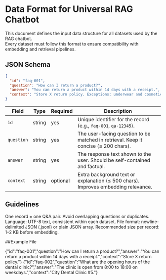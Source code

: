 # Data Format for Universal RAG Chatbot

This document defines the input data structure for all datasets used by the RAG chatbot.  
Every dataset must follow this format to ensure compatibility with embedding and retrieval pipelines.

## JSON Schema

```json
{
  "id": "faq-001",
  "question": "How can I return a product?",
  "answer": "You can return a product within 14 days with a receipt.",
  "context": "Store X return policy. Exceptions: underwear and cosmetics."
}
```

| Field      | Type   | Required | Description                                                                         |
| ---------- | ------ | -------- | ----------------------------------------------------------------------------------- |
| `id`       | string | yes      | Unique identifier for the record (e.g., `faq-001`, `qa-12345`).                     |
| `question` | string | yes      | The user-facing question to be matched in retrieval. Keep it concise (≤ 200 chars). |
| `answer`   | string | yes      | The response text shown to the user. Should be self-contained and factual.          |
| `context`  | string | optional | Extra background text or explanation (≤ 500 chars). Improves embedding relevance.   |

## Guidelines

One record = one Q&A pair.
Avoid overlapping questions or duplicates.
Language: UTF-8 text, consistent within each dataset.
File format: newline-delimited JSON (.jsonl) or plain JSON array.
Recommended size per record: 1–2 KB before embedding.

##Example File

{"id":"faq-001","question":"How can I return a product?","answer":"You can return a product within 14 days with a receipt.","context":"Store X return policy."}
{"id":"faq-002","question":"What are the opening hours of the dental clinic?","answer":"The clinic is open from 8:00 to 18:00 on weekdays.","context":"City Dental Clinic #5."}
